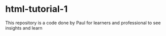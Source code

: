 # html-tutorial-1
This repository is a code done by Paul for learners and professional to see insights and learn
